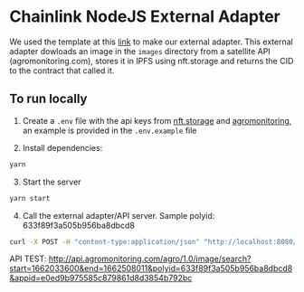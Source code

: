 # Chainlink NodeJS External Adapter

We used the template at this [link](https://github.com/thodges-gh/CL-EA-NodeJS-Template) to make our external adapter. This external adapter dowloads an image in the `images` directory from a satellite API (agromonitoring.com), stores it in IPFS using nft.storage and returns the CID to the contract that called it.

## To run locally

1. Create a `.env` file with the api keys from [nft.storage](https://nft.storage/) and [agromonitoring](https://agromonitoring.com/api), an example is provided in the `.env.example` file

2. Install dependencies:

```bash
yarn
```

3. Start the server

```bash
yarn start
```

4. Call the external adapter/API server. Sample polyid: 633f89f3a505b956ba8dbcd8

```bash
curl -X POST -H "content-type:application/json" "http://localhost:8080/" --data '{ "id": 0, "data":{"polyid":"633f89f3a505b956ba8dbcd8"} }'
```
API TEST:
http://api.agromonitoring.com/agro/1.0/image/search?start=1662033600&end=1662508011&polyid=633f89f3a505b956ba8dbcd8&appid=e0ed9b975585c879861d8d3854b792bc